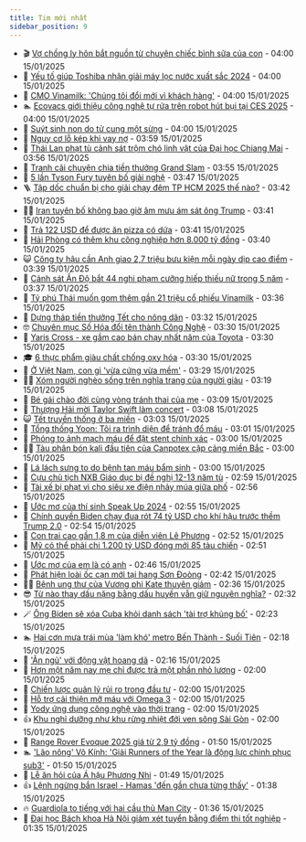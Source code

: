 ```yaml
---
title: Tim mới nhất
sidebar_position: 9
---
```


<!-- vnexpress-tin-moi-nhat:START -->
- 🎬 [Vợ chồng ly hôn bắt nguồn từ chuyện chiếc bình sữa của con](https://vnexpress.net/vo-chong-ly-hon-bat-nguon-tu-chuyen-chiec-binh-sua-cua-con-4839172.html) - 04:00 15/01/2025
- 🐎 [Yếu tố giúp Toshiba nhận giải máy lọc nước xuất sắc 2024](https://vnexpress.net/yeu-to-giup-toshiba-nhan-giai-may-loc-nuoc-xuat-sac-2024-4839332.html) - 04:00 15/01/2025
- 🦍 [CMO Vinamilk: &#39;Chúng tôi đổi mới vì khách hàng&#39;](https://vnexpress.net/cmo-vinamilk-chung-toi-doi-moi-vi-khach-hang-4839331.html) - 04:00 15/01/2025
- 🏊 [Ecovacs giới thiệu công nghệ tự rửa trên robot hút bụi tại CES 2025](https://vnexpress.net/ecovacs-gioi-thieu-cong-nghe-tu-rua-tren-robot-hut-bui-tai-ces-2025-4839305.html) - 04:00 15/01/2025
- 🎊 [Suýt sinh non do tử cung một sừng](https://vnexpress.net/suyt-sinh-non-do-tu-cung-mot-sung-4839276.html) - 04:00 15/01/2025
- 🎃 [Nguy cơ lỗ kép khi vay nợ](https://vnexpress.net/nguy-co-lo-kep-khi-vay-no-4839160.html) - 03:59 15/01/2025
- 🧰 [Thái Lan phạt tù cảnh sát trộm chó linh vật của Đại học Chiang Mai](https://vnexpress.net/thai-lan-phat-tu-canh-sat-trom-cho-linh-vat-cua-dai-hoc-chiang-mai-4839278.html) - 03:56 15/01/2025
- 🔭 [Tranh cãi chuyện chia tiền thưởng Grand Slam](https://vnexpress.net/tranh-cai-chuyen-chia-tien-thuong-grand-slam-4839210.html) - 03:55 15/01/2025
- 🫶 [5 lần Tyson Fury tuyên bố giải nghệ](https://vnexpress.net/5-lan-tyson-fury-tuyen-bo-giai-nghe-4839320.html) - 03:47 15/01/2025
- 🪜 [Tập dốc chuẩn bị cho giải chạy đêm TP HCM 2025 thế nào?](https://vnexpress.net/tap-doc-chuan-bi-cho-giai-chay-dem-tp-hcm-2025-the-nao-4838970.html) - 03:42 15/01/2025
- 👨‍🏫 [Iran tuyên bố không bao giờ âm mưu ám sát ông Trump](https://vnexpress.net/iran-tuyen-bo-khong-bao-gio-am-muu-am-sat-ong-trump-4839274.html) - 03:41 15/01/2025
- 🎊 [Trả 122 USD để được ăn pizza có dứa](https://vnexpress.net/tra-122-usd-de-duoc-an-pizza-co-dua-4839303.html) - 03:41 15/01/2025
- 🎊 [Hải Phòng có thêm khu công nghiệp hơn 8.000 tỷ đồng](https://vnexpress.net/hai-phong-co-them-khu-cong-nghiep-hon-8-000-ty-dong-4839312.html) - 03:40 15/01/2025
- 😺 [Công ty hậu cần Anh giao 2,7 triệu bưu kiện mỗi ngày dịp cao điểm](https://vnexpress.net/cong-ty-hau-can-anh-giao-2-7-trieu-buu-kien-moi-ngay-dip-cao-diem-4837204.html) - 03:39 15/01/2025
- 🐘 [Cảnh sát Ấn Độ bắt 44 nghi phạm cưỡng hiếp thiếu nữ trong 5 năm](https://vnexpress.net/canh-sat-an-do-bat-44-nghi-pham-cuong-hiep-thieu-nu-trong-5-nam-4839291.html) - 03:37 15/01/2025
- 🌁 [Tỷ phú Thái muốn gom thêm gần 21 triệu cổ phiếu Vinamilk](https://vnexpress.net/ty-phu-thai-muon-gom-them-gan-21-trieu-co-phieu-vinamilk-4839284.html) - 03:36 15/01/2025
- 🐲 [Dựng tháp tiền thưởng Tết cho nông dân](https://vnexpress.net/dung-thap-tien-thuong-tet-cho-nong-dan-4839290.html) - 03:32 15/01/2025
- 🤓 [Chuyên mục Số Hóa đổi tên thành Công Nghệ](https://vnexpress.net/chuyen-muc-so-hoa-doi-ten-thanh-cong-nghe-4829956.html) - 03:30 15/01/2025
- 💪 [Yaris Cross - xe gầm cao bán chạy nhất năm của Toyota](https://vnexpress.net/yaris-cross-xe-gam-cao-ban-chay-nhat-nam-cua-toyota-4839297.html) - 03:30 15/01/2025
- 🎓 [6 thực phẩm giàu chất chống oxy hóa](https://vnexpress.net/6-thuc-pham-giau-chat-chong-oxy-hoa-4839280.html) - 03:30 15/01/2025
- 🫣 [Ở Việt Nam, con gì &#39;vừa cứng vừa mềm&#39;](https://vnexpress.net/do-vui-ve-con-vat-4838975.html) - 03:29 15/01/2025
- 🧑‍💻 [Xóm người nghèo sống trên nghĩa trang của người giàu](https://vnexpress.net/xom-nguoi-ngheo-song-tren-nghia-trang-cua-nguoi-giau-4838655.html) - 03:19 15/01/2025
- 🐲 [Bé gái chào đời cùng vòng tránh thai của mẹ](https://vnexpress.net/be-gai-chao-doi-cung-vong-tranh-thai-cua-me-4839195.html) - 03:09 15/01/2025
- 🌝 [Thượng Hải mời Taylor Swift làm concert](https://vnexpress.net/thuong-hai-moi-taylor-swift-lam-concert-4839248.html) - 03:08 15/01/2025
- 😺 [Tết truyền thống ở ba miền](https://vnexpress.net/tet-truyen-thong-o-ba-mien-4837028.html) - 03:03 15/01/2025
- 🐎 [Tổng thống Yoon: Tôi ra trình diện để tránh đổ máu](https://vnexpress.net/tong-thong-yoon-toi-ra-trinh-dien-de-tranh-do-mau-4839300.html) - 03:01 15/01/2025
- 🎡 [Phóng to ảnh mạch máu để đặt stent chính xác](https://vnexpress.net/phong-to-anh-mach-mau-de-dat-stent-chinh-xac-4839267.html) - 03:00 15/01/2025
- 👨‍🏫 [Tàu phân bón kali đầu tiên của Canpotex cập cảng miền Bắc](https://vnexpress.net/tau-phan-bon-kali-dau-tien-cua-canpotex-cap-cang-mien-bac-4839262.html) - 03:00 15/01/2025
- 🦆 [Lá lách sưng to do bệnh tan máu bẩm sinh](https://vnexpress.net/la-lach-sung-to-do-benh-tan-mau-bam-sinh-4839250.html) - 03:00 15/01/2025
- 🚦 [Cựu chủ tịch NXB Giáo dục bị đề nghị 12-13 năm tù](https://vnexpress.net/cuu-chu-tich-nxb-giao-duc-bi-de-nghi-12-13-nam-tu-4839265.html) - 02:59 15/01/2025
- 💫 [Tài xế bị phạt vì cho siêu xe điện nhảy múa giữa phố](https://vnexpress.net/tai-xe-bi-phat-vi-cho-sieu-xe-dien-nhay-mua-giua-pho-4839076.html) - 02:56 15/01/2025
- 🎉 [Ước mơ của thí sinh Speak Up 2024](https://vnexpress.net/uoc-mo-cua-thi-sinh-speak-up-2024-4838873.html) - 02:55 15/01/2025
- 🌋 [Chính quyền Biden chạy đua rót 74 tỷ USD cho khí hậu trước thềm Trump 2.0](https://vnexpress.net/chinh-quyen-biden-chay-dua-rot-74-ty-usd-cho-khi-hau-truoc-them-trump-2-0-4839279.html) - 02:54 15/01/2025
- 🤖 [Con trai cao gần 1,8 m của diễn viên Lê Phương](https://vnexpress.net/con-trai-cao-gan-1-8-m-cua-dien-vien-le-phuong-4838885.html) - 02:52 15/01/2025
- 🦏 [Mỹ có thể phải chi 1.200 tỷ USD đóng mới 85 tàu chiến](https://vnexpress.net/my-co-the-phai-chi-1-200-ty-usd-dong-moi-85-tau-chien-4839242.html) - 02:51 15/01/2025
- 🦩 [Ước mơ của em là có anh](https://vnexpress.net/uoc-mo-cua-em-la-co-anh-4838904.html) - 02:46 15/01/2025
- 👺 [Phát hiện loài ốc cạn mới tại hang Sơn Đoòng](https://vnexpress.net/phat-hien-loai-oc-can-moi-tai-hang-son-doong-4839275.html) - 02:42 15/01/2025
- 🧑‍🏫 [Bệnh ung thư của Vương phi Kate thuyên giảm](https://vnexpress.net/benh-ung-thu-cua-vuong-phi-kate-thuyen-giam-4839253.html) - 02:36 15/01/2025
- 😎 [Từ nào thay dấu nặng bằng dấu huyền vẫn giữ nguyên nghĩa?](https://vnexpress.net/tu-nao-thay-dau-nang-bang-dau-huyen-van-giu-nguyen-nghia-4838962.html) - 02:32 15/01/2025
- 🪄 [Ông Biden sẽ xóa Cuba khỏi danh sách &#39;tài trợ khủng bố&#39;](https://vnexpress.net/ong-biden-se-xoa-cuba-khoi-danh-sach-tai-tro-khung-bo-4839240.html) - 02:23 15/01/2025
- 🏊 [Hai cơn mưa trái mùa &#39;làm khó&#39; metro Bến Thành - Suối Tiên](https://vnexpress.net/hai-con-mua-trai-mua-lam-kho-metro-ben-thanh-suoi-tien-4839270.html) - 02:18 15/01/2025
- 💃 [&#39;Ăn ngủ&#39; với động vật hoang dã](https://vnexpress.net/an-ngu-voi-dong-vat-hoang-da-4839045.html) - 02:16 15/01/2025
- 🦆 [Hơn một năm nay mẹ chỉ được trả một phần nhỏ lương](https://vnexpress.net/hon-mot-nam-nay-me-chi-duoc-tra-mot-phan-nho-luong-4839170.html) - 02:00 15/01/2025
- 🎊 [Chiến lược quản lý rủi ro trong đầu tư](https://vnexpress.net/chien-luoc-quan-ly-rui-ro-trong-dau-tu-4839071.html) - 02:00 15/01/2025
- 👺 [Hỗ trợ cải thiện mỡ máu với Omega 3](https://vnexpress.net/ho-tro-cai-thien-mo-mau-voi-omega-3-4838941.html) - 02:00 15/01/2025
- 🎡 [Yody ứng dụng công nghệ vào thời trang](https://vnexpress.net/yody-ung-dung-cong-nghe-vao-thoi-trang-4837419.html) - 02:00 15/01/2025
- 👍 [Khu nghỉ dưỡng như khu rừng nhiệt đới ven sông Sài Gòn](https://vnexpress.net/khu-nghi-duong-nhu-khu-rung-nhiet-doi-ven-song-sai-gon-4837412.html) - 02:00 15/01/2025
- 🐎 [Range Rover Evoque 2025 giá từ 2,9 tỷ đồng](https://vnexpress.net/range-rover-evoque-2025-gia-tu-2-9-ty-dong-4839050.html) - 01:50 15/01/2025
- 🏊 [&#39;Lão nông&#39; Võ Kính: &#39;Giải Runners of the Year là động lực chinh phục sub3&#39;](https://vnexpress.net/lao-nong-vo-kinh-giai-runners-of-the-year-la-dong-luc-chinh-phuc-sub3-4839237.html) - 01:50 15/01/2025
- 🦩 [Lễ ăn hỏi của Á hậu Phương Nhi](https://vnexpress.net/le-an-hoi-cua-a-hau-phuong-nhi-4839252.html) - 01:49 15/01/2025
- 👍 [Lệnh ngừng bắn Israel - Hamas &#39;đến gần chưa từng thấy&#39;](https://vnexpress.net/lenh-ngung-ban-israel-hamas-den-gan-chua-tung-thay-4839225.html) - 01:38 15/01/2025
- 🔥 [Guardiola to tiếng với hai cầu thủ Man City](https://vnexpress.net/guardiola-to-tieng-voi-hai-cau-thu-man-city-4839246.html) - 01:36 15/01/2025
- 💄 [Đại học Bách khoa Hà Nội giảm xét tuyển bằng điểm thi tốt nghiệp](https://vnexpress.net/dai-hoc-bach-khoa-ha-noi-giam-xet-tuyen-bang-diem-thi-tot-nghiep-4839247.html) - 01:35 15/01/2025<!-- vnexpress-tin-moi-nhat:END -->
